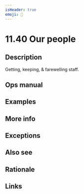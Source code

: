 ```yaml
---
isHeader: true
emoji: 🦸
---
```


# 11.40 Our people

## Description

Getting, keeping, & farewelling staff.

## Ops manual

## Examples

## More info

## Exceptions

## Also see

## Rationale

## Links
